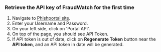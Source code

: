 ### Retrieve the API key of FraudWatch for the first time

1. Navigate to [Phishportal site](https://www.phishportal.com/).
2. Enter your Username and Password.
3. On your left side, click on 'Portal API'.
4. On top of the page, you should see API Token.
5. If API token is out of date, click on **Regenerate Token** button near the **API token**, and an API token in date will be generated.

[comment]: <> (**after first configured API token, Demisto refreshes the key when it becomes out dated.**)
[comment]: <> (IMAGE TOO BIG TO ADD AT THIS MOMENT)